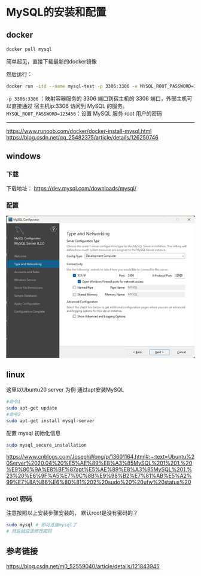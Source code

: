 # MySQL的安装和配置

## docker

```bash
docker pull mysql
```

简单起见，直接下载最新的docker镜像

然后运行：

```bash
docker run -itd --name mysql-test -p 3306:3306 -e MYSQL_ROOT_PASSWORD=123456 mysql
```

`-p 3306:3306` ：映射容器服务的 3306 端口到宿主机的 3306 端口，外部主机可以直接通过 宿主机ip:3306 访问到 MySQL 的服务。
`MYSQL_ROOT_PASSWORD=123456`：设置 MySQL 服务 root 用户的密码

----

https://www.runoob.com/docker/docker-install-mysql.html
https://blog.csdn.net/qq_25482375/article/details/126250746

## windows

### 下载

下载地址：
https://dev.mysql.com/downloads/mysql/

### 配置

![Alt text](MySQL的安装和配置.asset/configure-01.png)

## linux

这里以Ubuntu20 server 为例 通过apt安装MySQL

```bash
#命令1
sudo apt-get update
#命令2
sudo apt-get install mysql-server
```

配置 mysql 初始化信息

```bash
sudo mysql_secure_installation
```

https://www.cnblogs.com/JosephWong/p/13601164.html#:~:text=Ubuntu%20Server%2020.04%20%E5%AE%89%E8%A3%85MySQL%201%201.%20%E9%80%9A%E8%BF%87apt%E5%AE%89%E8%A3%85MySQL%201,%23%20%E6%9F%A5%E7%9C%8B%E9%98%B2%E7%81%AB%E5%A2%99%E7%8A%B6%E6%80%81%202%20sudo%20%20ufw%20status%20

### root 密码

注意按照以上安装步骤安装的，
默认root是没有密码的？

```bash
sudo mysql # 即可连接mysql了
# 然后就应该修改密码
```

## 参考链接

https://blog.csdn.net/m0_52559040/article/details/121843945
